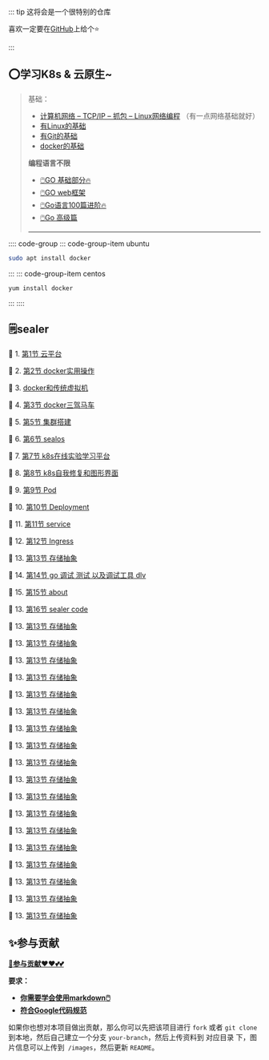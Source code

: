 :::  tip 
这将会是一个很特别的仓库

喜欢一定要在[GitHub](https://github.com/cubxxw/awesome-cs-cloudnative-blockchain)上给个⭐

:::



## ⭕学习K8s & 云原生~

> 基础：
>
> +  [计算机网络 – TCP/IP – 抓包 – Linux网络编程](https://github.com/cubxxw/awesome-cs-cloudnative-blockchain/blob/master/web/README.md) （有一点网络基础就好）
> +  [有Linux的基础](https://github.com/cubxxw/awesome-cs-course/blob/master/linux/README.md)
> +  [有Git的基础](https://github.com/cubxxw/awesome-cs-course/blob/master/Git/README.md)
> +  [docker的基础](https://docker.nsddd.top)
>
> **编程语言不限**
>
> -  [🖱️GO 基础部分🔥](https://github.com/cubxxw/awesome-cs-cloudnative-blockchain/blob/master/TOC.md)
> -  [🖱️GO web框架](https://github.com/cubxxw/awesome-cs-cloudnative-blockchain/blob/master/go-web)
> -  [🖱️Go语言100篇进阶🔥](https://github.com/cubxxw/awesome-cs-cloudnative-blockchain/blob/master/Gomd_super/README.md)
> -  [🖱️Go 高级篇](https://github.com/cubxxw/awesome-cs-cloudnative-blockchain/blob/master/go-advancend/README.md)
>
> ---




:::: code-group
::: code-group-item ubuntu

```bash
sudo apt install docker
```

:::
::: code-group-item centos

```shell
yum install docker
```

:::
::::



## 🗒️sealer 

🐋 1. [第1节 云平台](docs/Cloud-Native/1.md)

🐋 2. [第2节 docker实用操作](2.md)

🐋 3. [docker和传统虚拟机](3.md)

🐋 4. [第3节 docker三驾马车](4.md)

🐋 5. [第5节 集群搭建](5.md)

🐋 6. [第6节 sealos](6.md)

🐋 7. [第7节 k8s在线实验学习平台](7.md)

🐋 8. [第8节 k8s自我修复和图形界面](8.md)

🐋 9. [第9节 Pod](9.md)

🐋 10. [第10节 Deployment](10.md)

🐋 11. [第11节 service](11.md)

🐋 12. [第12节 Ingress](12.md)

🐋 13. [第13节 存储抽象](13.md)

🐋 14. [第14节 go 调试 测试 以及调试工具 dlv](14.md)

🐋 15. [第15节 about](15.md)

🐋 13. [第16节 sealer code](16.md)

🐋 13. [第13节 存储抽象](13.md)

🐋 13. [第13节 存储抽象](13.md)

🐋 13. [第13节 存储抽象](13.md)

🐋 13. [第13节 存储抽象](13.md)

🐋 13. [第13节 存储抽象](13.md)

🐋 13. [第13节 存储抽象](13.md)

🐋 13. [第13节 存储抽象](13.md)

🐋 13. [第13节 存储抽象](13.md)

🐋 13. [第13节 存储抽象](13.md)

🐋 13. [第13节 存储抽象](13.md)

🐋 13. [第13节 存储抽象](13.md)

🐋 13. [第13节 存储抽象](13.md)

🐋 13. [第13节 存储抽象](13.md)

🐋 13. [第13节 存储抽象](13.md)

🐋 13. [第13节 存储抽象](13.md)

🐋 13. [第13节 存储抽象](13.md)

🐋 13. [第13节 存储抽象](13.md)

🐋 13. [第13节 存储抽象](13.md)







<!--

🐋 14. [容器数据卷](14.md)

🐋 15. [docker基础篇最后补充-资源](15.md)

🐋 16. [tomcat安装挂载](16.md)

🐋 17. [docker安装MySQL](17.md)

🐋 18. [docker安装redis](18.md)

🐋 19. [mysql主从复制docker版](19.md)

🐋 20. [分布式存储之hash取余算法](20.md)

🐋 21. [3主3从redis集群扩缩容配置案例说明](21.md)

🐋 22. [redis主从扩容](22.md)

🐋 23. [redis主从缩容](23.md)

🐋 24. [DockerFile解析](24.md)

🐋 25. [dockerfile保留字](25.md)

🐋 26. [dockerfile案例](26.md)

🐋 27. [虚悬镜像](27.md)

🐋 28. [编写自定义镜像myubuntu](28.md)

🐋 29. [Docker微服务实战](29.md)

🐋 30. [docker 网络](30.md)

🐋 31. [docker网络模式](31.md)

🐋 32. [bridge是什么](32.md)

🐋 33. [host是什么](33.md)

🐋 34. [none是什么](34.md)

🐋 35. [container是什么](35.md)

🐋 36. [自定义网络格式](36.md)

🐋 37. [Docker平台架构图解](37.md)

🐋 38. [docker-compose容器编排](38.md)

🐋 39. [Compose核心概念](39.md)

🐋 40. [改造升级微服务工程docker_boot](40.md)

+  [ 🖱️脑图下载](脑图笔记)

---
-->

## ✨参与贡献

**[🫵参与贡献❤️❤️💕💕](https://nsddd.top/archives/contributors)**

**要求：**

- [**你需要学会使用markdown🖱️**](https://github.com/cubxxw/awesome-cs-course/blob/master/markdown/README.md)
- [**符合Google代码规范**](https://zh-google-styleguide.readthedocs.io/en/latest/google-cpp-styleguide/)

如果你也想对本项目做出贡献，那么你可以先把该项目进行 `fork` 或者 `git clone` 到本地，然后自己建立一个分支 `your-branch`，然后上传资料到 对应目录 下，图片信息可以上传到` /images`，然后更新 `README`。
